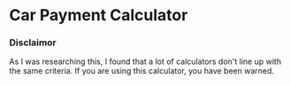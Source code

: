 # Car Payment Calculator

### Disclaimor
As I was researching this, I found that a lot of calculators don't line up with the same criteria. If you are using this calculator, you have been warned.